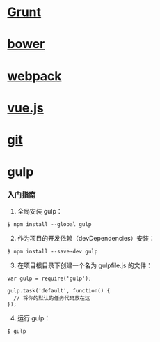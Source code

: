 # [Grunt](http://www.gruntjs.net/)

# [bower](https://bower.io/)

# [webpack](http://webpack.github.io/)
# [vue.js](http://cn.vuejs.org/)

# [git](http://www.bootcss.com/p/git-guide/)
# gulp
### 入门指南

1. 全局安装 gulp：

```
$ npm install --global gulp
```

2. 作为项目的开发依赖（devDependencies）安装：

```
$ npm install --save-dev gulp
```
3. 在项目根目录下创建一个名为 gulpfile.js 的文件：

```
var gulp = require('gulp');

gulp.task('default', function() {
  // 将你的默认的任务代码放在这
});
```
4. 运行 gulp：

```
$ gulp
```
